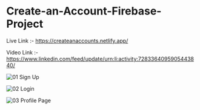 #                                 Create-an-Account-Firebase-Project

Live Link :- https://createanaccounts.netlify.app/

Video Link :- https://www.linkedin.com/feed/update/urn:li:activity:7283364095905443840/

![01 Sign Up](https://github.com/user-attachments/assets/92a99cc8-9689-4039-a56d-679eb76b1e29)

![02 Login](https://github.com/user-attachments/assets/4942c31d-80b8-4eee-ae88-ba594d2b93a4)

![03 Profile Page](https://github.com/user-attachments/assets/8adee8a0-0aaf-4985-a624-4a4d2cc9264f)
